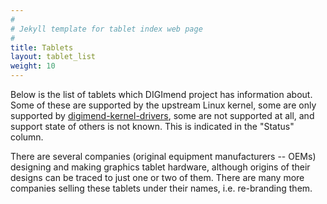 ```yaml
---
#
# Jekyll template for tablet index web page
#
title: Tablets
layout: tablet_list
weight: 10
---
```

Below is the list of tablets which DIGImend project has information about.
Some of these are supported by the upstream Linux kernel, some are only
supported by
[digimend-kernel-drivers](https://github.com/DIGImend/digimend-kernel-drivers),
some are not supported at all, and support state of others is not known. This
is indicated in the "Status" column.

There are several companies (original equipment manufacturers -- OEMs)
designing and making graphics tablet hardware, although origins of their
designs can be traced to just one or two of them. There are many more companies
selling these tablets under their names, i.e. re-branding them.
